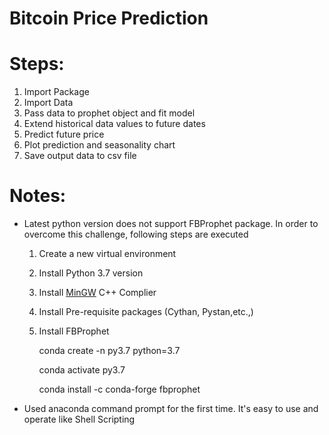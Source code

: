 # Bitcoin Price Prediction
# Steps:
1) Import Package
2) Import Data
3) Pass data to prophet object and fit model
4) Extend historical data values to future dates
5) Predict future price
6) Plot prediction and seasonality chart
7) Save output data to csv file

# Notes:
- Latest python version does not support FBProphet package. In order to overcome this challenge, following steps are executed
    1) Create a new virtual environment
    2) Install Python 3.7 version
    3) Install [MinGW](https://sourceforge.net/projects/mingw/) C++ Complier
    4) Install Pre-requisite packages (Cythan, Pystan,etc.,)
    5) Install FBProphet 
        
        conda create -n py3.7 python=3.7
        
        conda activate py3.7
        
        conda install -c conda-forge fbprophet

- Used anaconda command prompt for the first time. It's easy to use and operate like Shell Scripting
